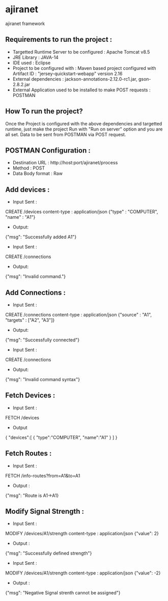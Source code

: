 # ajiranet
ajiranet framework


Requirements to run the project : 
----------------------------------

* Targetted Runtime Server to be configured : Apache Tomcat v8.5
* JRE Library : JAVA-14
* IDE used : Eclipse
* Project to be configured with : Maven based project configured with Artifact ID : "jersey-quickstart-webapp" version 2.16
* External dependencies : jackson-annotations-2.12.0-rc1.jar, gson-2.8.2.jar
* External Application used to be installed to make POST requests : POSTMAN

How To run the project? 
---
Once the Project is configured with the above dependencies and targetted runtime, just make the project Run with "Run on server" option and you are all set.
Data to be sent from POSTMAN via POST request.

POSTMAN Configuration :
--
* Destination URL : http://host:port/ajiranet/process
* Method : POST
* Data Body format : Raw


Add devices : 
-----

* Input Sent : 

CREATE /devices
content-type : application/json
{"type" : "COMPUTER", "name" : "A1"}

* Output:

{"msg": "Successfully added A1"}


* Input Sent : 

CREATE /connections

* Output:

{"msg": "Invalid command."}



Add Connections : 
----

* Input Sent : 

CREATE /connections
content-type : application/json
{"source" : "A1", "targets" : ["A2", "A3"]}

* Output:

{"msg": "Successfully connected"}


* Input Sent : 

CREATE /connections

* Output:

{"msg": "Invalid command syntax"}


Fetch Devices : 
---

* Input Sent : 

FETCH /devices

* Output

{
"devices":[
{
"type":"COMPUTER",
"name":"A1"
}
]
}


Fetch Routes : 
---

* Input Sent : 

FETCH /info-routes?from=A1&to=A1

* Output : 

{"msg": "Route is A1->A1}


Modify Signal Strength : 
---

* Input Sent : 

MODIFY /devices/A1/strength
content-type : application/json
{"value": 2}


* Output : 

{"msg": "Successfully defined strength"}


* Input Sent : 

MODIFY /devices/A1/strength
content-type : application/json
{"value": -2}


* Output : 

{"msg": "Negative Signal strenth cannot be assigned"}
